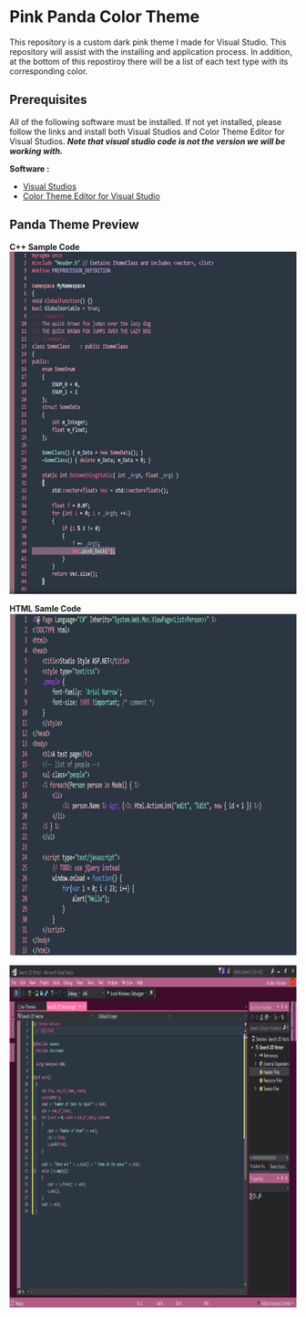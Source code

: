 <!--https://studiostyl.es/schemes/pink-panda-1-->

# Pink Panda Color Theme 
 This repository is a custom dark pink theme I made for Visual Studio. This repository will assist with the installing and application process. In addition, at the bottom of this repostiroy there will be a list of each text type with its corresponding color. 
 
## Prerequisites

All of the following software must be installed. If not yet installed, please follow the links and install both Visual Studios and Color Theme Editor for Visual Studios. ***Note that visual studio code is not the version we will be working with.***

**Software :** 
- [Visual Studios](https://visualstudio.microsoft.com/)
- [Color Theme Editor for Visual Studio](https://marketplace.visualstudio.com/items?itemName=VisualStudioPlatformTeam.VisualStudio2017ColorThemeEditor)


## Panda Theme Preview 
**C++ Sample Code**
<img src="Repository Images/c++ Sample code.JPG" width="1200" height="600">

**HTML Samle Code**
<img src="Repository Images/HTML Sample Code.JPG" width="1200" height="600">


<img src="Repository Images/Visual Studio Pink Panda Theme.JPG" width="1200" height="600">



